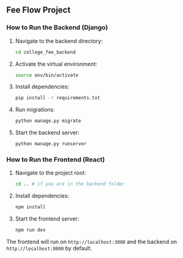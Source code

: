 ## Fee Flow Project

### How to Run the Backend (Django)

1. Navigate to the backend directory:
	```sh
	cd college_fee_backend
	```
2. Activate the virtual environment:
	```sh
	source env/bin/activate
	```
3. Install dependencies:
	```sh
	pip install -r requirements.txt
	```
4. Run migrations:
	```sh
	python manage.py migrate
	```
5. Start the backend server:
	```sh
	python manage.py runserver
	```

### How to Run the Frontend (React)

1. Navigate to the project root:
	```sh
	cd .. # if you are in the backend folder
	```
2. Install dependencies:
	```sh
	npm install
	```
3. Start the frontend server:
	```sh
	npm run dev
	```

The frontend will run on `http://localhost:3000` and the backend on `http://localhost:8000` by default.
